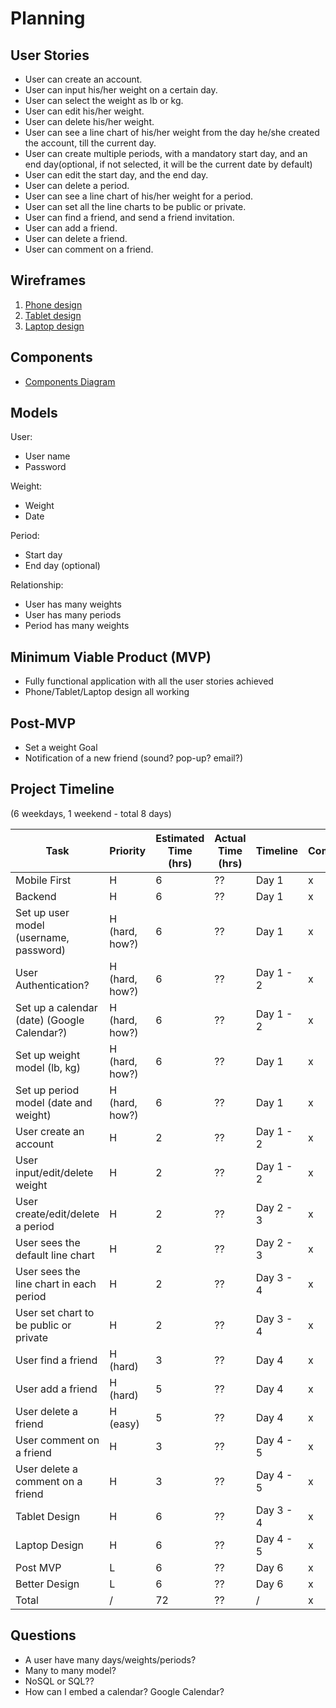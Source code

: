 # Planning

## User Stories

- User can create an account.
- User can input his/her weight on a certain day.
- User can select the weight as lb or kg.
- User can edit his/her weight.
- User can delete his/her weight.
- User can see a line chart of his/her weight from the day he/she created the account, till the current day.
- User can create multiple periods, with a mandatory start day, and an end day(optional, if not selected, it will be the current date by default)
- User can edit the start day, and the end day.
- User can delete a period.
- User can see a line chart of his/her weight for a period.
- User can set all the line charts to be public or private.
- User can find a friend, and send a friend invitation.
- User can add a friend.
- User can delete a friend.
- User can comment on a friend.

## Wireframes

1. [Phone design](https://res.cloudinary.com/headincloud/image/upload/v1597155769/scale-phone-size-design.png)
2. [Tablet design](https://res.cloudinary.com/headincloud/image/upload/v1597157409/Scale-Tablet-Design.png)
3. [Laptop design](https://res.cloudinary.com/headincloud/image/upload/v1597158405/Scale-Laptop-Design.png)

## Components

- [Components Diagram]()

## Models

User:

- User name
- Password

Weight:

- Weight
- Date

Period:

- Start day
- End day (optional)

Relationship:

- User has many weights
- User has many periods
- Period has many weights

## Minimum Viable Product (MVP)

- Fully functional application with all the user stories achieved
- Phone/Tablet/Laptop design all working

## Post-MVP

- Set a weight Goal
- Notification of a new friend (sound? pop-up? email?)

## Project Timeline

(6 weekdays, 1 weekend - total 8 days)

| Task                                        | Priority       | Estimated Time (hrs) | Actual Time (hrs) | Timeline  | Completeness |
| ------------------------------------------- | -------------- | -------------------- | ----------------- | --------- | ------------ |
| Mobile First                                | H              | 6                    | ??                | Day 1     | x            |
| Backend                                     | H              | 6                    | ??                | Day 1     | x            |
| Set up user model (username, password)      | H (hard, how?) | 6                    | ??                | Day 1     | x            |
| User Authentication?                        | H (hard, how?) | 6                    | ??                | Day 1 - 2 | x            |
| Set up a calendar (date) (Google Calendar?) | H (hard, how?) | 6                    | ??                | Day 1 - 2 | x            |
| Set up weight model (lb, kg)                | H (hard, how?) | 6                    | ??                | Day 1     | x            |
| Set up period model (date and weight)       | H (hard, how?) | 6                    | ??                | Day 1     | x            |
| User create an account                      | H              | 2                    | ??                | Day 1 - 2 | x            |
| User input/edit/delete weight               | H              | 2                    | ??                | Day 1 - 2 | x            |
| User create/edit/delete a period            | H              | 2                    | ??                | Day 2 - 3 | x            |
| User sees the default line chart            | H              | 2                    | ??                | Day 2 - 3 | x            |
| User sees the line chart in each period     | H              | 2                    | ??                | Day 3 - 4 | x            |
| User set chart to be public or private      | H              | 2                    | ??                | Day 3 - 4 | x            |
| User find a friend                          | H (hard)       | 3                    | ??                | Day 4     | x            |
| User add a friend                           | H (hard)       | 5                    | ??                | Day 4     | x            |
| User delete a friend                        | H (easy)       | 5                    | ??                | Day 4     | x            |
| User comment on a friend                    | H              | 3                    | ??                | Day 4 - 5 | x            |
| User delete a comment on a friend           | H              | 3                    | ??                | Day 4 - 5 | x            |
| Tablet Design                               | H              | 6                    | ??                | Day 3 - 4 | x            |
| Laptop Design                               | H              | 6                    | ??                | Day 4 - 5 | x            |
| Post MVP                                    | L              | 6                    | ??                | Day 6     | x            |
| Better Design                               | L              | 6                    | ??                | Day 6     | x            |
| Total                                       | /              | 72                   | ??                | /         | x            |

## Questions

- A user have many days/weights/periods?
- Many to many model?
- NoSQL or SQL??
- How can I embed a calendar? Google Calendar?
